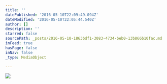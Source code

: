 ```yaml
---
title: ''
datePublished: '2016-05-10T22:09:49.094Z'
dateModified: '2016-05-10T22:05:44.540Z'
author: []
description: ''
starred: false
sourcePath: _posts/2016-05-10-1863bdf1-3083-4734-beb0-13b866b10fac.md
inFeed: true
hasPage: false
inNav: false
_type: MediaObject

---
```

![](https://the-grid-user-content.s3-us-west-2.amazonaws.com/c864d18a-72a8-4430-a341-76a09772da16.jpg)